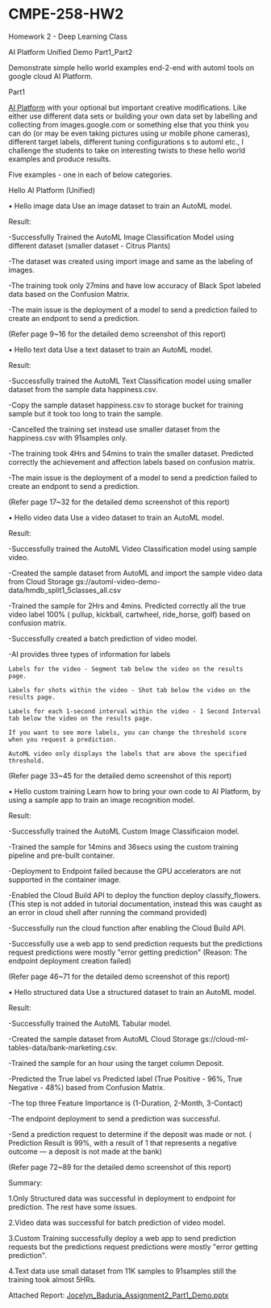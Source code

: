 # CMPE-258-HW2

Homework 2 - Deep Learning Class

AI Platform Unified Demo Part1_Part2 

Demonstrate simple hello world examples end-2-end with automl tools on google cloud AI Platform. 

Part1

[AI Platform](https://cloud.google.com/ai-platform-unified/docs/tutorials/) with your optional but important creative modifications.
Like either use different data sets or building your own data set by labelling and collecting from images.google.com or 
something else that you think you can do (or may be even taking pictures using ur mobile phone cameras), 
different target labels, different tuning configurations s to automl etc., 
I challenge the students to take on interesting twists to these hello world examples and produce results.

Five examples - one in each of below categories. 

Hello AI Platform (Unified)

•	Hello image data
  Use an image dataset to train an AutoML model.
  
  Result: 
  
  -Successfully Trained the AutoML Image Classification Model using different dataset (smaller dataset - Citrus Plants)
  
  -The dataset was created using import image and same as the labeling of images.
  
  -The training took only 27mins and have low accuracy of Black Spot labeled data based on the Confusion Matrix.
  
  -The main issue is the deployment of a model to send a prediction failed to create an endpont to send a prediction.
  
  (Refer page 9~16 for the detailed demo screenshot of this report)
 
•	Hello text data
  Use a text dataset to train an AutoML model.
  
  Result: 
  
  -Successfully trained the AutoML Text Classification model using smaller dataset from the sample data happiness.csv.
  
  -Copy the sample dataset happiness.csv to storage bucket for training sample but it took too long to train the sample.
  
  -Cancelled the training set instead use smaller dataset from the happiness.csv with 91samples only.
  
  -The training took 4Hrs and 54mins to train the smaller dataset. Predicted correctly the achievement and affection labels based on
  confusion matrix.
  
  -The main issue is the deployment of a model to send a prediction failed to create an endpont to send a prediction.
  
  (Refer page 17~32 for the detailed demo screenshot of this report)
  
•	Hello video data
  Use a video dataset to train an AutoML model.
  
  Result:
  
  -Successfully trained the AutoML Video Classification model using sample video.
  
  -Created the sample dataset from AutoML and import the sample video data from Cloud Storage gs://automl-video-demo-data/hmdb_split1_5classes_all.csv
  
  -Trained the sample for 2Hrs and 4mins. Predicted correctly all the true video label 100% ( pullup, kickball, cartwheel, ride_horse, golf) based on
  confusion matrix.
  
  -Successfully created a batch prediction of video model.
  
  -AI provides three types of information for labels
  
    Labels for the video - Segment tab below the video on the results page.
    
    Labels for shots within the video - Shot tab below the video on the results page.
    
    Labels for each 1-second interval within the video - 1 Second Interval tab below the video on the results page.
   
    If you want to see more labels, you can change the threshold score when you request a prediction. 
    
    AutoML video only displays the labels that are above the specified threshold.
    
   (Refer page 33~45 for the detailed demo screenshot of this report)
  
•	Hello custom training
  Learn how to bring your own code to AI Platform, by using a sample app to train an image recognition model.
  
  Result:
  
  -Successfully trained the AutoML Custom Image Classificaion model.
  
  -Trained the sample for 14mins and 36secs using the custom training pipeline and pre-built container.
  
  -Deployment to Endpoint failed because the GPU accelerators are not supported in the container image.
  
  -Enabled the Cloud Build API to deploy the function deploy classify_flowers.
   (This step is not added in tutorial documentation, instead this was caught as an error in cloud shell after running the command provided)
   
  -Successfully run the cloud function after enabling the Cloud Build API.
  
  -Successfully use a web app to send prediction requests but the predictions request predictions were mostly "error getting prediction"
   (Reason: The endpoint deployment creation failed)
   
   (Refer page 46~71 for the detailed demo screenshot of this report)
  
•	Hello structured data
  Use a structured dataset to train an AutoML model.
  
  Result:
  
  -Successfully trained the AutoML Tabular model.
  
  -Created the sample dataset from AutoML Cloud Storage gs://cloud-ml-tables-data/bank-marketing.csv.
  
  -Trained the sample for an hour using the target column Deposit.
  
  -Predicted the True label vs Predicted label (True Positive - 96%, True Negative - 48%) based from Confusion Matrix.
  
  -The top three Feature Importance is (1-Duration, 2-Month, 3-Contact)
  
  -The endpoint deployment to send a prediction was successful.
  
  -Send a prediction request to determine if the deposit was made or not.
   ( Prediction Result is 99%, with a result of 1 that represents a negative outcome — a deposit is not made at the bank)
   
   (Refer page 72~89 for the detailed demo screenshot of this report)
  
  Summary:
  
  1.Only Structured data was successful in deployment to endpoint for prediction. The rest have some issues.
  
  2.Video data was successful for batch prediction of video model.
  
  3.Custom Training successfully deploy a web app to send prediction requests but the predictions request predictions were mostly "error getting prediction".
  
  4.Text data use small dataset from 11K samples to 91samples still the training took almost 5HRs.
  
  Attached Report:
  [Jocelyn_Baduria_Assignment2_Part1_Demo.pptx](https://github.com/jocelynbaduria/Assignment_2-part1_assignment_2_part2/files/6052219/Jocelyn_Baduria_Assignment2_Part1_Demo.pptx)
